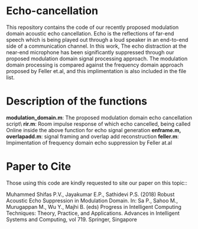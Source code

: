 # Echo-cancellation
This repository contains the code of our recently proposed modulation domain acoustic echo cancellation.
Echo is the reflections of far-end speech which is being played out through a loud speaker in an end-to-end side of a communication channel.
In this work, The echo distraction at the near-end microphone has been significantly suppressed through our proposed modulation domain signal processing approach. The modulation domain processing is compared against the frequency domain approach proposed by Feller et.al, and this implimentation is also included in the file list.

# Description of the functions
**modulation_domain.m**: The proposed modulation domain echo cancellation script\\
**rir.m**: Room impulse response of which echo cancelled, being called Online inside the above function for echo signal generation
**enframe.m, overlapadd.m**: signal framing and overlap add reconstruction
**feller.m**: Impimentation of frequency domain echo suppression by Feller at.al

# Paper to Cite
Those using this code are kindly requested to site our paper on this topic::

Muhammed Shifas P.V., Jayakumar E.P., Sathidevi P.S. (2018) Robust Acoustic Echo Suppression in Modulation Domain. In: Sa P., Sahoo M., Murugappan M., Wu Y., Majhi B. (eds) Progress in Intelligent Computing Techniques: Theory, Practice, and Applications. Advances in Intelligent Systems and Computing, vol 719. Springer, Singapore
